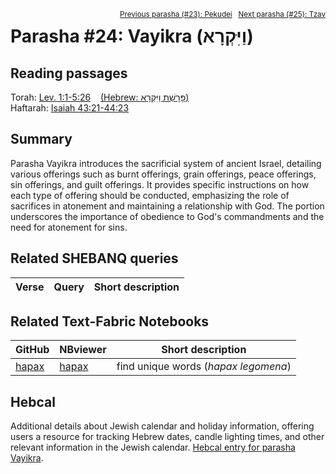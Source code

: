 <span style="float: right;"><sup><a href="../23%20-%20Pekudei">Previous parasha (#23): Pekudei</a> &nbsp;&nbsp;<a href="../25%20-%20Tzav">Next parasha (#25): Tzav</a></sup></span>

# Parasha #24: Vayikra (וַיִּקְרָא)

## Reading passages

Torah: <a href="https://www.stepbible.org/?q=version=NASB2020|reference=Lev.1:1-5:26&options=HNVUG" target="_blank">Lev. 1:1-5:26</a> &nbsp;&nbsp; <a href="https://tikkun.io/#/p/vayikra" target="_blank">(Hebrew: פָּרָשַׁת וַיִּקְרָא)</a><br>
Haftarah: <a href="https://www.stepbible.org/?q=version=NASB2020|reference=Is.43:21-44:23&options=HNVUG" target="_blank">Isaiah 43:21-44:23</a>
## Summary

Parasha Vayikra introduces the sacrificial system of ancient Israel, detailing various offerings such as burnt offerings, grain offerings, peace offerings, sin offerings, and guilt offerings. It provides specific instructions on how each type of offering should be conducted, emphasizing the role of sacrifices in atonement and maintaining a relationship with God. The portion underscores the importance of obedience to God's commandments and the need for atonement for sins​.

## Related SHEBANQ queries

Verse | Query | Short description
--- | --- | --- 


## Related Text-Fabric Notebooks

GitHub | NBviewer | Short description
---|---|---
[hapax](hapax.ipynb) | <a href="https://nbviewer.org/github/tonyjurg/Parashot/blob/main/WeeklyParasha/24%20-%20Vayikra/hapax.ipynb" target="_blank">hapax</a> | find unique words (*hapax legomena*)

## Hebcal

Additional details about Jewish calendar and holiday information, offering users a resource for tracking Hebrew dates, candle lighting times, and other relevant information in the Jewish calendar. <a href="https://www.hebcal.com/sedrot/vayikra" target="_blank">Hebcal entry for parasha Vayikra</a>.

